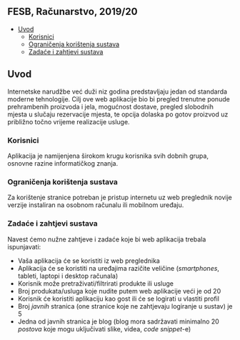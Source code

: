 ## FESB, Računarstvo, 2019/20 <!-- omit in toc -->

<!-- markdownlint-disable MD007 -->

- [Uvod](#uvod)
  - [Korisnici](#korisnici)
  - [Ograničenja korištenja sustava](#ograničenja-korištenja-sustava)
  - [Zadaće i zahtjevi sustava](#zadaće-i-zahtjevi-sustava)

## Uvod

Internetske narudžbe već duži niz godina predstavljaju jedan od standarda moderne tehnologije. Cilj ove web aplikacije bio bi pregled trenutne ponude prehrambenih proizvoda i jela, mogućnost dostave, pregled slobodnih mjesta u slučaju rezervacije mjesta, te opcija dolaska po gotov proizvod uz približno točno vrijeme realizacije usluge.

### Korisnici

Aplikacija je namijenjena širokom krugu korisnika svih dobnih grupa, osnovne razine informatičkog znanja.

### Ograničenja korištenja sustava

Za korištenje stranice potreban je pristup internetu uz web preglednik novije verzije instaliran na osobnom računalu ili mobilnom uređaju.

### Zadaće i zahtjevi sustava

Navest ćemo nužne zahtjeve i zadaće koje bi web aplikacija trebala ispunjavati:

- Vaša aplikacija će se koristiti iz web preglednika
- Aplikacija će se koristiti na uređajima razičite veličine (_smartphones_, tableti, laptopi i desktop računala)
- Korisnik može pretraživati/filtrirati produkte ili usluge
- Broj produkata/usluga koje nudite putem web aplikacije veći je od 20
- Korisnik će koristiti aplikaciju kao gost ili će se logirati u vlastiti profil
- Broj _javnih_ stranica (one stranice koje ne zahtjevaju logiranje u sustav) je 5
- Jedna od javnih stranica je blog (blog mora sadržavati minimalno 20 _postova_ koje mogu uključivati slike, videa, _code snippet_-e)

